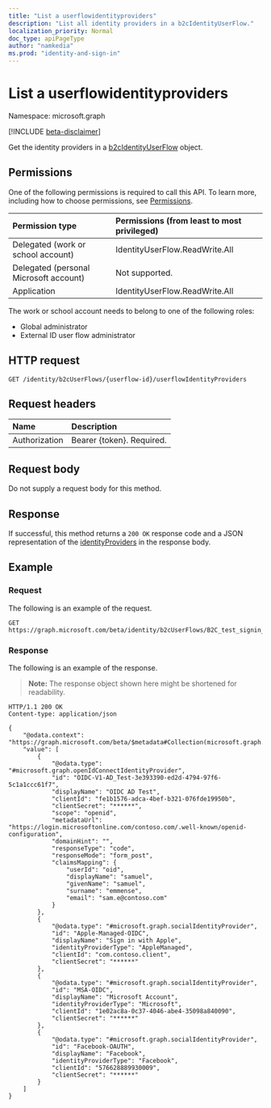 ```yaml
---
title: "List a userflowidentityproviders"
description: "List all identity providers in a b2cIdentityUserFlow."
localization_priority: Normal
doc_type: apiPageType
author: "namkedia"
ms.prod: "identity-and-sign-in"
---
```


# List a userflowidentityproviders

Namespace: microsoft.graph

[!INCLUDE [beta-disclaimer](../../includes/beta-disclaimer.md)]

Get the identity providers in a [b2cIdentityUserFlow](../resources/b2cidentityuserflow.md) object.

## Permissions

One of the following permissions is required to call this API. To learn more, including how to choose permissions, see [Permissions](/graph/permissions-reference).

|Permission type      | Permissions (from least to most privileged)              |
|:--------------------|:---------------------------------------------------------|
|Delegated (work or school account)|IdentityUserFlow.ReadWrite.All|
|Delegated (personal Microsoft account)| Not supported.|
|Application| IdentityUserFlow.ReadWrite.All|

The work or school account needs to belong to one of the following roles:

* Global administrator
* External ID user flow administrator

## HTTP request

<!-- { "blockType": "ignored" } -->

```http
GET /identity/b2cUserFlows/{userflow-id}/userflowIdentityProviders
```

## Request headers

|Name|Description|
|:---------------|:----------|
|Authorization|Bearer {token}. Required.|

## Request body

Do not supply a request body for this method.

## Response

If successful, this method returns a `200 OK` response code and a JSON representation of the [identityProviders](../resources/identityproviderbase.md) in the response body.

## Example

### Request

The following is an example of the request.

<!-- {
  "blockType": "request",
  "name": "get_b2cUserFlow_list_userflowidentityProviders"
}
-->

``` http
GET https://graph.microsoft.com/beta/identity/b2cUserFlows/B2C_test_signin_signup/userflowIdentityProviders
```

### Response

The following is an example of the response.
>**Note:** The response object shown here might be shortened for readability.

<!-- {
  "blockType": "response",
  "truncated": true,
  "@odata.type": "microsoft.graph.identityProviderBase"
} -->

```http
HTTP/1.1 200 OK
Content-type: application/json

{
    "@odata.context": "https://graph.microsoft.com/beta/$metadata#Collection(microsoft.graph.identityProviderBase)",
    "value": [
        {
            "@odata.type": "#microsoft.graph.openIdConnectIdentityProvider",
            "id": "OIDC-V1-AD_Test-3e393390-ed2d-4794-97f6-5c1a1ccc61f7",
            "displayName": "OIDC AD Test",
            "clientId": "fe1b1576-adca-4bef-b321-076fde19950b",
            "clientSecret": "******",
            "scope": "openid",
            "metadataUrl": "https://login.microsoftonline.com/contoso.com/.well-known/openid-configuration",
            "domainHint": "",
            "responseType": "code",
            "responseMode": "form_post",
            "claimsMapping": {
                "userId": "oid",
                "displayName": "samuel",
                "givenName": "samuel",
                "surname": "emmense",
                "email": "sam.e@contoso.com"
            }
        },
        {
            "@odata.type": "#microsoft.graph.socialIdentityProvider",
            "id": "Apple-Managed-OIDC",
            "displayName": "Sign in with Apple",
            "identityProviderType": "AppleManaged",
            "clientId": "com.contoso.client",
            "clientSecret": "******"
        },
        {
            "@odata.type": "#microsoft.graph.socialIdentityProvider",
            "id": "MSA-OIDC",
            "displayName": "Microsoft Account",
            "identityProviderType": "Microsoft",
            "clientId": "1e02ac8a-0c37-4046-abe4-35098a840090",
            "clientSecret": "******"
        },
        {
            "@odata.type": "#microsoft.graph.socialIdentityProvider",
            "id": "Facebook-OAUTH",
            "displayName": "Facebook",
            "identityProviderType": "Facebook",
            "clientId": "576628889930009",
            "clientSecret": "******"
        }
    ]
}
```
